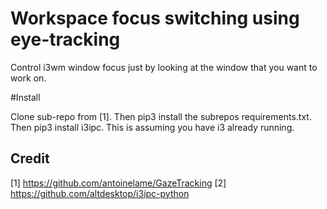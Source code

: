 # Workspace focus switching using eye-tracking

Control i3wm window focus just by looking at the window that you want to work on.

#Install

Clone sub-repo from [1]. Then pip3 install the subrepos requirements.txt. Then pip3 install i3ipc. This is assuming you have i3 already running.

## Credit

[1] https://github.com/antoinelame/GazeTracking
[2] https://github.com/altdesktop/i3ipc-python
